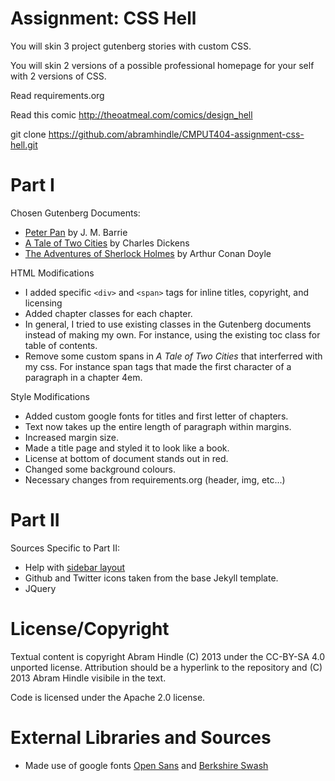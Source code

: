 Assignment: CSS Hell
====================

You will skin 3 project gutenberg stories with custom CSS.

You will skin 2 versions of a possible professional homepage for your
self with 2 versions of CSS.

Read requirements.org

Read this comic http://theoatmeal.com/comics/design_hell

git clone https://github.com/abramhindle/CMPUT404-assignment-css-hell.git


Part I
=================

Chosen Gutenberg Documents:

* [Peter Pan](http://www.gutenberg.org/files/16/16-h/16-h.htm) by J. M. Barrie
* [A Tale of Two Cities](http://www.gutenberg.org/files/98/98-h/98-h.htm) by Charles Dickens
* [The Adventures of Sherlock Holmes](http://www.gutenberg.org/files/1661/1661-h/1661-h.htm) by Arthur Conan Doyle

HTML Modifications

* I added specific `<div>` and `<span>` tags for inline titles, copyright, and licensing
* Added chapter classes for each chapter.
* In general, I tried to use existing classes in the Gutenberg documents instead of making my own. For instance, using the existing toc class for table of contents.
* Remove some custom spans in *A Tale of Two Cities* that interferred with my css. For instance span tags that made the first character of a paragraph in a chapter 4em.

Style Modifications

* Added custom google fonts for titles and first letter of chapters.
* Text now takes up the entire length of paragraph within margins.
* Increased margin size.
* Made a title page and styled it to look like a book.
* License at bottom of document stands out in red.
* Changed some background colours.
* Necessary changes from requirements.org (header, img, etc...)

Part II
=================

Sources Specific to Part II:

* Help with [sidebar layout](http://stackoverflow.com/questions/18147887/html-layout-adding-sidebar-column-to-existing-site)
* Github and Twitter icons taken from the base Jekyll template.
* JQuery

License/Copyright
=================

Textual content is copyright Abram Hindle (C) 2013 under the CC-BY-SA
4.0 unported license. Attribution should be a hyperlink to the
repository and (C) 2013 Abram Hindle visibile in the text.

Code is licensed under the Apache 2.0 license.

External Libraries and Sources
=================
* Made use of google fonts [Open Sans](https://www.google.com/fonts/#QuickUsePlace:quickUse) and [Berkshire Swash](http://www.google.com/fonts#UsePlace:use/Collection:Berkshire+Swash)

